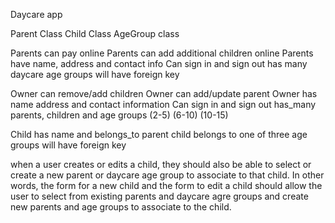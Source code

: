 Daycare app

Parent Class
Child Class
AgeGroup class

Parents can pay online
Parents can add additional children online
Parents have name, address and contact info
Can sign in and sign out
has many daycare age groups
will have foreign key

Owner can remove/add children
Owner can add/update parent
Owner has name address and contact information
Can sign in and sign out
has_many parents, children and age groups (2-5) (6-10) (10-15)

Child has name and belongs_to parent
child belongs to one of three age groups
will have foreign key

when a user creates or edits a child, they should also be able to select or create a new parent or daycare age group to associate to that child. In other words, the form for a new child and the form to edit a child should allow the user to select from existing parents and daycare agre groups and create new parents and age groups to associate to the child.
